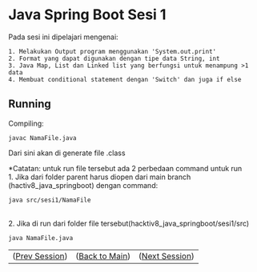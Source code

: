 
# Java Spring Boot Sesi 1

Pada sesi ini dipelajari mengenai:

    1. Melakukan Output program menggunakan 'System.out.print'
    2. Format yang dapat digunakan dengan tipe data String, int
    3. Java Map, List dan Linked list yang berfungsi untuk menampung >1 data
    4. Membuat conditional statement dengan 'Switch' dan juga if else

## Running
Compiling: 

    javac NamaFile.java
Dari sini akan di generate file .class

*Catatan: untuk run file tersebut ada 2 perbedaan command untuk run\
    1. Jika dari folder parent harus diopen dari main branch (hactiv8_java_springboot) dengan command:

    java src/sesi1/NamaFile
\
2. Jika di run dari folder file tersebut(hacktiv8_java_springboot/sesi1/src)

    java NamaFile.java

    


<table align="center" style="border:none;">
  <tr>
    <td>(<a href="https://github.com/farlhmd/hacktiv8_java_springboot/tree/main/src/sesi22">Prev Session</a>)</td>
    <td>(<a href="https://github.com/farlhmd/hacktiv8_java_springboot">Back to Main</a>)</td>
    <td>(<a href="https://github.com/farlhmd/hacktiv8_java_springboot/tree/main/src/sesi2">Next Session</a>)</td>
  </tr>
</table>